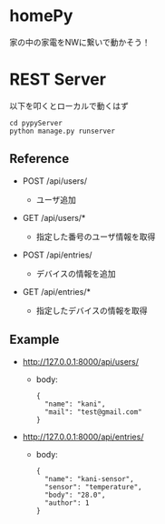 # homePy
家の中の家電をNWに繋いで動かそう！


# REST Server 
以下を叩くとローカルで動くはず

```
cd pypyServer 
python manage.py runserver
```

## Reference

* POST /api/users/
  * ユーザ追加

* GET /api/users/*
  * 指定した番号のユーザ情報を取得

* POST /api/entries/
  * デバイスの情報を追加

* GET /api/entries/*
  * 指定したデバイスの情報を取得

## Example
* http://127.0.0.1:8000/api/users/
  * body:
    ```
    {
      "name": "kani",
      "mail": "test@gmail.com"
    }
    ```

* http://127.0.0.1:8000/api/entries/
  * body:
    ```
    {
      "name": "kani-sensor",
      "sensor": "temperature",
      "body": "28.0",
      "author": 1
    }
    ```
